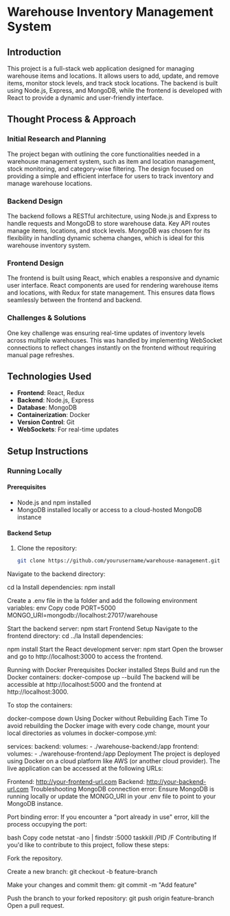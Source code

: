 # Warehouse Inventory Management System

## Introduction

This project is a full-stack web application designed for managing warehouse items and locations. It allows users to add, update, and remove items, monitor stock levels, and track stock locations. The backend is built using Node.js, Express, and MongoDB, while the frontend is developed with React to provide a dynamic and user-friendly interface.

## Thought Process & Approach

### Initial Research and Planning
The project began with outlining the core functionalities needed in a warehouse management system, such as item and location management, stock monitoring, and category-wise filtering. The design focused on providing a simple and efficient interface for users to track inventory and manage warehouse locations.

### Backend Design
The backend follows a RESTful architecture, using Node.js and Express to handle requests and MongoDB to store warehouse data. Key API routes manage items, locations, and stock levels. MongoDB was chosen for its flexibility in handling dynamic schema changes, which is ideal for this warehouse inventory system.

### Frontend Design
The frontend is built using React, which enables a responsive and dynamic user interface. React components are used for rendering warehouse items and locations, with Redux for state management. This ensures data flows seamlessly between the frontend and backend.

### Challenges & Solutions
One key challenge was ensuring real-time updates of inventory levels across multiple warehouses. This was handled by implementing WebSocket connections to reflect changes instantly on the frontend without requiring manual page refreshes.

## Technologies Used

- **Frontend**: React, Redux
- **Backend**: Node.js, Express
- **Database**: MongoDB
- **Containerization**: Docker
- **Version Control**: Git
- **WebSockets**: For real-time updates

## Setup Instructions

### Running Locally

#### Prerequisites
- Node.js and npm installed
- MongoDB installed locally or access to a cloud-hosted MongoDB instance

#### Backend Setup

1. Clone the repository:
   ```bash
   git clone https://github.com/yourusername/warehouse-management.git
Navigate to the backend directory:


cd la
Install dependencies:
npm install

Create a .env file in the la folder and add the following environment variables:
env
Copy code
PORT=5000
MONGO_URI=mongodb://localhost:27017/warehouse

Start the backend server:
npm start
Frontend Setup
Navigate to the frontend directory:
cd ../la
Install dependencies:

npm install
Start the React development server:
npm start
Open the browser and go to http://localhost:3000 to access the frontend.

Running with Docker
Prerequisites
Docker installed
Steps
Build and run the Docker containers:
docker-compose up --build
The backend will be accessible at http://localhost:5000 and the frontend at http://localhost:3000.

To stop the containers:

docker-compose down
Using Docker without Rebuilding Each Time
To avoid rebuilding the Docker image with every code change, mount your local directories as volumes in docker-compose.yml:


services:
  backend:
    volumes:
      - ./warehouse-backend:/app
  frontend:
    volumes:
      - ./warehouse-frontend:/app
Deployment
The project is deployed using Docker on a cloud platform like AWS (or another cloud provider). The live application can be accessed at the following URLs:

Frontend: http://your-frontend-url.com
Backend: http://your-backend-url.com
Troubleshooting
MongoDB connection error: Ensure MongoDB is running locally or update the MONGO_URI in your .env file to point to your MongoDB instance.

Port binding error: If you encounter a "port already in use" error, kill the process occupying the port:

bash
Copy code
netstat -ano | findstr :5000
taskkill /PID <PID> /F
Contributing
If you'd like to contribute to this project, follow these steps:

Fork the repository.

Create a new branch:
git checkout -b feature-branch

Make your changes and commit them:
git commit -m "Add feature"

Push the branch to your forked repository:
git push origin feature-branch
Open a pull request.

